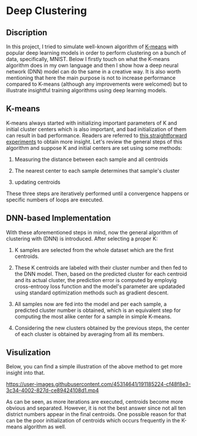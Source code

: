 # Deep Clustering

## Discription

In this project, I tried to simulate well-known algorithm of [K-means](https://medium.com/data-folks-indonesia/step-by-step-to-understanding-k-means-clustering-and-implementation-with-sklearn-b55803f519d6) with popular deep learning models in order to perform clustering on a bunch of data, specifically, MNIST. Below I firstly touch on what the K-means algorithm does in my own language and then I show how a deep neural network (DNN) model can do the same in a creative way. It is also worth mentioning that here the main purpose is not to increase performance compared to K-means (although any improvements were welcomed) but to illustrate insightful training algorithms using deep learning models.

## K-means

K-means always started with initializing important parameters of K and initial cluster centers which is also important, and bad initialization of them can result in bad performance. Readers are referred to [this straightforward experiments](https://medium.com/geekculture/why-do-initial-cluster-centroids-in-k-means-affect-the-final-cluster-generated-71c115141be8) to obtain more insight. Let's review the general steps of this algorithm and suppose K and initial centers are set using some methods:

1. Measuring the distance between each sample and all centroids

2. The nearest center to each sample determines that sample's cluster

3. updating centroids

These three steps are iteratively performed until a convergence happens or specific numbers of loops are executed.

## DNN-based Implementation

With these aforementioned steps in mind, now the general algorithm of clustering with (DNN) is introduced. After selecting a proper K:

1. K samples are selected from the whole dataset which are the first centroids.

2. These K centroids are labeled with their cluster number and then fed to the DNN model. Then, based on the predicted cluster for each centroid and its actual cluster, the prediction error is computed by employig cross-entrooy loss function and the model's parameter are updataded using standard optimization methods such as gradient descent.

3. All samples now are fed into the model and per each sample, a predicted cluster number is obtained, which is an equivalent step for computing the most alike center for a sample in simple K-means.

4. Considering the new clusters obtained by the previous steps, the center of each cluster is obtained by averaging from all its members.

## Visulization

Below, you can find a simple illustration of the above method to get more insight into that.

https://user-images.githubusercontent.com/45314641/191185224-cf48f8e3-3c34-4002-827d-ce89424108d1.mp4

As can be seen, as more iterations are executed, centroids become more obvious and separated. However, it is not the best answer since not all ten district numbers appear in the final centroids. One possible reason for that can be the poor initialization of centroids which occurs frequently in the K-means algorithm as well.
